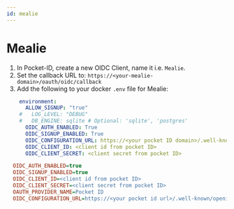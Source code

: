 ```yaml
---
id: mealie
---
```


# Mealie

1. In Pocket-ID, create a new OIDC Client, name it i.e. `Mealie`.
2. Set the callback URL to: `https://<your-mealie-domain>/oauth/oidc/callback`
3. Add the following to your docker `.env` file for Mealie:


```yaml
    environment:
      ALLOW_SIGNUP: "true"
    #   LOG_LEVEL: "DEBUG"
    #   DB_ENGINE: sqlite # Optional: 'sqlite', 'postgres'  
      OIDC_AUTH_ENABLED: True
      OIDC_SIGNUP_ENABLED: True
      OIDC_CONFIGURATION_URL: https://<your pocket ID domain>/.well-known/openid-configuration
      OIDC_CLIENT_ID: <client id from pocket ID>
      OIDC_CLIENT_SECRET: <client secret from pocket ID>
```
```ini
  OIDC_AUTH_ENABLED=true
  OIDC_SIGNUP_ENABLED=true
  OIDC_CLIENT_ID=<client id from pocket ID>
  OIDC_CLIENT_SECRET=<client secret from pocket ID>
  OAUTH_PROVIDER_NAME=Pocket ID
  OIDC_CONFIGURATION_URL=https://<your pocket id url>/.well-known/openid-configuration
```
